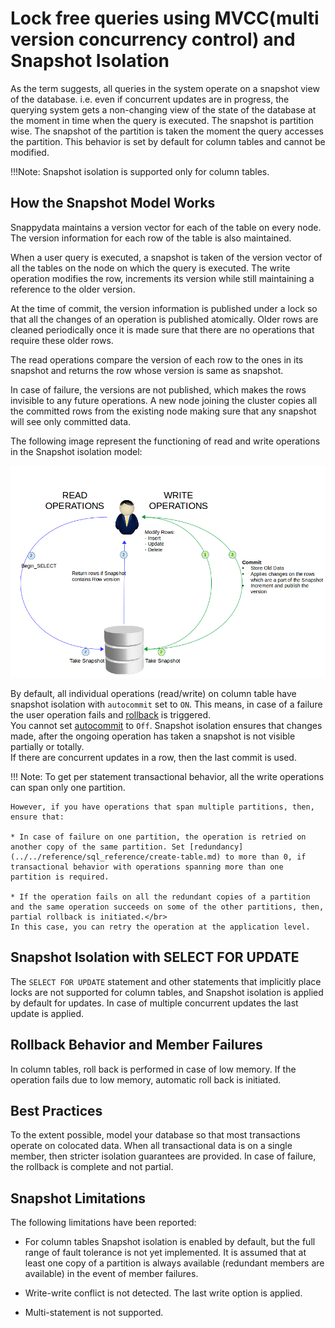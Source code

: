 # Lock free queries using MVCC(multi version concurrency control) and Snapshot Isolation

As the term suggests, all queries in the system operate on a snapshot view of the database. i.e. even if concurrent updates are in progress, the querying system gets a non-changing view of the state of the database at the moment in time when the query is executed. The snapshot is partition wise. The snapshot of the partition is taken the moment the query accesses the partition. This behavior is set by default for column tables and cannot be modified.

!!!Note:
	Snapshot isolation is supported only for column tables.
    

## How the Snapshot Model Works

Snappydata maintains a version vector for each of the table on every node. The version information for each row of the table is also maintained. 

When a user query is executed, a snapshot is taken of the version vector of all the tables on the node on which the query is executed. The write operation modifies the row, increments its version while still maintaining a reference to the older version. 

At the time of commit, the version information is published under a lock so that all the changes of an operation is published atomically. Older rows are cleaned periodically once it is made sure that there are no operations that require these older rows.

The read operations compare the version of each row to the ones in its snapshot and returns the row whose version is same as snapshot.

In case of failure, the versions are not published, which makes the rows invisible to any future operations. A new node joining the cluster copies all the committed rows from the existing node making sure that any snapshot will see only committed data.

The following image represent the functioning of read and write operations in the Snapshot isolation model:

![Snapshot Isolation](../../Images/snapshot_isolation.png)

By default, all individual operations (read/write) on column table have snapshot isolation with `autocommit` set to `ON`. This means, in case of a failure the user operation fails and [rollback](../../reference/interactive_commands/rollback.md) is triggered. </br>
You cannot set [autocommit](../../reference/interactive_commands/autocommit.md) to `Off`. Snapshot isolation ensures that changes made, after the ongoing operation has taken a snapshot is not visible partially or totally.</br>
If there are concurrent updates in a row, then the last commit is used.

!!! Note:
	To get per statement transactional behavior, all the write operations can span only one partition.

	However, if you have operations that span multiple partitions, then, ensure that:

	* In case of failure on one partition, the operation is retried on another copy of the same partition. Set [redundancy](../../reference/sql_reference/create-table.md) to more than 0, if transactional behavior with operations spanning more than one partition is required.

	* If the operation fails on all the redundant copies of a partition and the same operation succeeds on some of the other partitions, then, partial rollback is initiated.</br>
	In this case, you can retry the operation at the application level.
    

## Snapshot Isolation with SELECT FOR UPDATE

The `SELECT FOR UPDATE` statement and other statements that implicitly place locks are not supported for column tables, and Snapshot isolation is applied by default for updates. In case of multiple concurrent updates the last update is applied.

## Rollback Behavior and Member Failures

In column tables, roll back is performed in case of low memory. If the operation fails due to low memory, automatic roll back is initiated.

## Best Practices

To the extent possible, model your database so that most transactions operate on colocated data. When all transactional data is on a single member, then stricter isolation guarantees are provided. In case of failure, the rollback is complete and not partial.

## Snapshot Limitations

The following limitations have been reported:

- For column tables Snapshot isolation is enabled by default, but the full range of fault tolerance is not yet implemented. It is assumed that at least one copy of a partition is always available (redundant members are available) in the event of member failures.

- Write-write conflict is not detected. The last write option is applied.

- Multi-statement is not supported.
